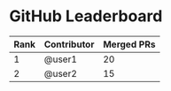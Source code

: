 
# GitHub Leaderboard

| Rank | Contributor | Merged PRs |
| ---- | ----------- | ---------- |
| 1 | @user1 | 20 |
| 2 | @user2 | 15 |
